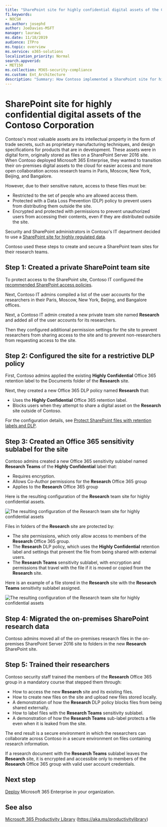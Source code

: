 ```yaml
---
title: "SharePoint site for highly confidential digital assets of the Contoso Corporation"
f1.keywords:
- NOCSH
ms.author: josephd
author: JoeDavies-MSFT
manager: laurawi
ms.date: 11/18/2019
audience: ITPro
ms.topic: overview
ms.service: o365-solutions
localization_priority: Normal
search.appverid:
- MET150
ms.collection: M365-security-compliance
ms.custom: Ent_Architecture
description: "Summary: How Contoso implemented a SharePoint site for highly regulated data for easier collaboration between its research teams."
---
```


# SharePoint site for highly confidential digital assets of the Contoso Corporation

Contoso's most valuable assets are its intellectual property in the form of trade secrets, such as proprietary manufacturing techniques, and design specifications for products that are in development. These assets were in digital form, originally stored as files on a SharePoint Server 2016 site. When Contoso deployed Microsoft 365 Enterprise, they wanted to transition their on-premises digital assets to the cloud for easier access and more open collaboration across research teams in Paris, Moscow, New York, Beijing, and Bangalore. 
  
However, due to their sensitive nature, access to these files must be:

- Restricted to the set of people who are allowed access them. 
- Protected with a Data Loss Prevention (DLP) policy to prevent users from distributing them outside the site.
- Encrypted and protected with permissions to prevent unauthorized users from accessing their contents, even if they are distributed outside the site.

Security and SharePoint administrators in Contoso's IT department decided to use a [SharePoint site for highly regulated data](teams-sharepoint-online-sites-highly-regulated-data.md).
  
Contoso used these steps to create and secure a SharePoint team sites for their research teams.

## Step 1: Created a private SharePoint team site

To protect access to the SharePoint site, Contoso IT configured the [recommended SharePoint access policies](sharepoint-file-access-policies.md).

Next, Contoso IT admins compiled a list of the user accounts for the researchers in their Paris, Moscow, New York, Beijing, and Bangalore offices. 

Next, a Contoso IT admin created a new private team site named **Research** and added all of the user accounts for its researchers.

Then they configured additional permission settings for the site to prevent researchers from sharing access to the site and to prevent non-researchers from requesting access to the site.

## Step 2: Configured the site for a restrictive DLP policy

First, Contoso admins applied the existing **Highly Confidential** Office 365 retention label to the Documents folder of the **Research** site.

Next, they created a new Office 365 DLP policy named **Research** that:

- Uses the **Highly Confidential** Office 365 retention label. 
- Blocks users when they attempt to share a digital asset on the **Research** site outside of Contoso.

For the configuration details, see [Protect SharePoint files with retention labels and DLP](https://docs.microsoft.com/office365/enterprise/protect-sharepoint-online-files-with-office-365-labels-and-dlp).

## Step 3: Created an Office 365 sensitivity sublabel for the site

Contoso admins created a new Office 365 sensitivity sublabel named **Research Teams** of the **Highly Confidential** label that:

- Requires encryption.
- Allows Co-Author permissions for the **Research** Office 365 group
- Applies to the **Research** Office 365 group

Here is the resulting configuration of the **Research** team site for highly confidential assets.

![The resulting configuration of the Research team site for highly confidential assets](./media/contoso-sharepoint-online-site-for-highly-confidential-assets/final-config.png)

Files in folders of the **Research** site are protected by:

- The site permissions, which only allow access to members of the **Research** Office 365 group.
- The **Research** DLP policy, which uses the **Highly Confidential** retention label and settings that prevent the file from being shared with external users.
- The **Research Teams** sensitivity sublabel, with encryption and permissions that travel with the file if it is moved or copied from the **Research** site.

Here is an example of a file stored in the **Research** site with the **Research Teams** sensitivity sublabel assigned.

![The resulting configuration of the Research team site for highly confidential assets](./media/contoso-sharepoint-online-site-for-highly-confidential-assets/final-config-example-file.png)


## Step 4: Migrated the on-premises SharePoint research data

Contoso admins moved all of the on-premises research files in the on-premises SharePoint Server 2016 site to folders in the new **Research** SharePoint site.

## Step 5: Trained their researchers

Contoso security staff trained the members of the **Research** Office 365 group in a mandatory course that stepped them through:

- How to access the new **Research** site and its existing files.
- How to create new files on the site and upload new files stored locally.
- A demonstration of how the **Research** DLP policy blocks files from being shared externally.
- How to label files with the **Research Teams** sensitivity sublabel.
- A demonstration of how the **Research Teams** sub-label protects a file even when it is leaked from the site.

The end result is a secure environment in which the researchers can collaborate across Contoso in a secure environment on files containing research information. 

If a research document with the **Research Teams** sublabel leaves the **Research** site, it is encrypted and accessible only to members of the **Research** Office 365 group with valid user account credentials.

## Next step

[Deploy](deploy-microsoft-365-enterprise.md) Microsoft 365 Enterprise in your organization.

## See also

[Microsoft 365 Productivity Library](https://aka.ms/productivitylibrary) (https://aka.ms/productivitylibrary)
